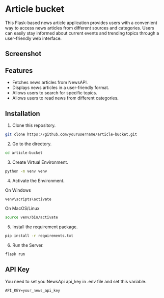 # Article bucket

This Flask-based news article application provides users with a convenient way to access news articles from different sources and categories. Users can easily stay informed about current events and trending topics through a user-friendly web interface.

## Screenshot



## Features

- Fetches news articles from NewsAPI.
- Displays news articles in a user-friendly format.
- Allows users to search for specific topics.
- Allows users to read news from different categories.

## Installation

1. Clone this repository.

```bash
git clone https://github.com/yourusername/article-bucket.git
```

2. Go to the directory.

```bash
cd article-bucket
```

3. Create Virtual Environment.

```bash
python -m venv venv
```

4. Activate the Environment.

On Windows
```bash
venv\scripts\activate
```

On MacOS/Linux
```bash
source venv/bin/activate
```

5. Install the requirement package.

```bash
pip install -r requirements.txt
```

6. Run the Server.

```bash
flask run
```

## API Key

You need to set you NewsApi api_key in .env file and set this variable.

`API_KEY=your_news_api_key`